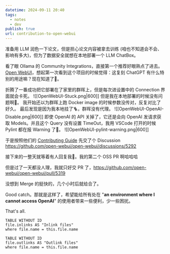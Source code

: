 ```yaml
---
datetime: 2024-09-11 20:40
tags:
  - notes
  - dev
publish: true
url: contribution-to-open-webui
---
```

准备用 LLM 润色一下论文，但是担心论文内容被拿去训练 (咱也不知道会不会、影响有多大)，但为了数据安全就想在本地部署一个 LLM ChatBox。

看了眼 Ollama 的 Community Integrations，直接第一个推荐好眼熟点了进去。
[Open WebUI](https://github.com/open-webui/open-webui)，想起第一次看到这个项目的时候觉得：这复刻 ChatGPT 有什么特别的用途嘛？现在知道了🤡。

折腾了一番成功把它部署在了家里的群晖上，但是每次进设置中的 Connection 界面就会卡死。
![[OpenWebUI-Stuck.png|600]]
但是我在本地部署的时候没有问题啊🤔。
我开始还以为群晖上跑 Docker image 的时候参数没传对，反复对比了好久。
最后发现是因为我本地挂了🪜，群晖没有代理。
![[OpenWebUI-OpenAI-Disable.png|600]]
即使 OpenAI 的 API 关掉了，它还是会向 OpenAI 发请求获取 Models。并且这个 Query 没有设置 TimeOut，我用 VSCode 打开的时候 Pylint 都在报 Warning 了🤣。
![[OpenWebUI-pylint-warning.png|600]]

于是按照他们的 [Contributing Guide](https://docs.openwebui.com/contributing#-code-contribution-guidelines) 先交了个 Discussion
https://github.com/open-webui/open-webui/discussions/5292

接下来的一整天就等着有人回复我🤣。我的第二个 OSS PR 啊哈哈哈

但是过了一天都没人理，我就只好交 PR 了，https://github.com/open-webui/open-webui/pull/5319

没想到 Merge 的挺快的，几个小时后就给合了。

Good catch。那就是这样了，希望能给所有处在 "**an environment where I cannot access OpenAI**" 的使用者带来一些便利，少一些困扰。

That's all.

```dataview
TABLE WITHOUT ID
file.inlinks AS "Inlink files"
where file.name = this.file.name
```
```dataview
TABLE WITHOUT ID
file.outlinks AS "Outlink files"
where file.name = this.file.name
```